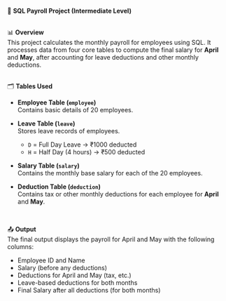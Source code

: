 💼 **SQL Payroll Project (Intermediate Level)**  
<br>

📊 **Overview**  
This project calculates the monthly payroll for employees using SQL. It processes data from four core tables to compute the final salary for **April** and **May**, after accounting for leave deductions and other monthly deductions.  
<br>

🗂️ **Tables Used**  

- **Employee Table (`employee`)**  
  Contains basic details of 20 employees.  

- **Leave Table (`leave`)**  
  Stores leave records of employees.  
  - `D` = Full Day Leave → ₹1000 deducted  
  - `H` = Half Day (4 hours) → ₹500 deducted  

- **Salary Table (`salary`)**  
  Contains the monthly base salary for each of the 20 employees.  

- **Deduction Table (`deduction`)**  
  Contains tax or other monthly deductions for each employee for **April** and **May**.  
<br>

📤 **Output**  
The final output displays the payroll for April and May with the following columns:  
- Employee ID and Name  
- Salary (before any deductions)  
- Deductions for April and May (tax, etc.)  
- Leave-based deductions for both months  
- Final Salary after all deductions (for both months)



